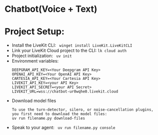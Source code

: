 Chatbot(Voice + Text)
=====================

# Project Setup:
- Install the LiveKit CLI:
  ``` winget install LiveKit.LiveKitCLI```
- Link your LiveKit Cloud project to the CLI:
  ``` lk cloud auth ```
- Project initialization:
  ``` uv init```
- Environment variables:
  ```
  DEEPGRAM_API_KEY=<Your Deepgram API Key>
  OPENAI_API_KEY=<Your OpenAI API Key>
  CARTESIA_API_KEY=<Your Cartesia API Key>
  LIVEKIT_API_KEY=<your API Key>
  LIVEKIT_API_SECRET=<your API Secret>
  LIVEKIT_URL=wss://chatbot-ur0wqhe0.livekit.cloud
  ```
- Download model files
  ```
  To use the turn-detector, silero, or noise-cancellation plugins, you first need to download the model files:
  uv run filename.py download-files
  ```
- Speak to your agent:
  ``` uv run filename.py console```



